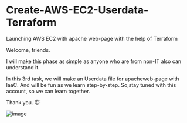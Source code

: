 # Create-AWS-EC2-Userdata-Terraform
Launching AWS EC2 with apache web-page with the help of Terraform

Welcome, friends.

I will make this phase as simple as anyone who are from non-IT also can understand it.

In this 3rd task, we will make an Userdata file for apacheweb-page with IaaC. And will be fun as we learn step-by-step.
So,stay tuned with this account, so we can learn together.

Thank you. 😇

![image](https://user-images.githubusercontent.com/114596788/227527644-06c7c8b5-d9f5-4e4a-b3b2-742e67c52449.png)

